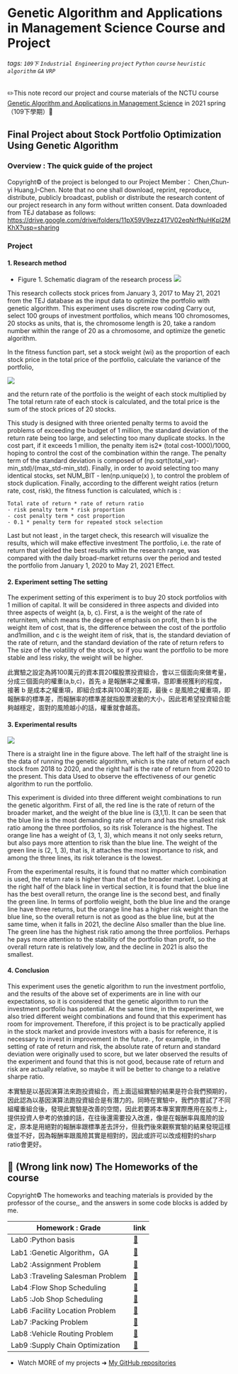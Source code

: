 # Genetic Algorithm and Applications in Management Science Course and Project

###### tags: `109下` `Industrial Engineering` `project` `Python` `course` `heuristic algorithm` `GA` `VRP`

✏️This note record our project and course materials of the NCTU course [Genetic Algorithm and Applications in Management Science](https://timetable.nycu.edu.tw/?r=main/crsoutline&Acy=109&Sem=2&CrsNo=1491&lang=zh-tw) in 2021 spring（109下學期）🏫 

## Final Project about Stock Portfolio Optimization Using Genetic Algorithm 

### Overview : The quick guide of the project

Copyright© of the project is belonged to our Project Member： Chen,Chun-yi Huang,I-Chen. Note that no one shall download, reprint, reproduce, distribute, publicly broadcast, publish or distribute the research content of our project research in any form without written consent.
Data downloaded from TEJ database as follows: https://drive.google.com/drive/folders/11pX59V9ezz417V02eqNrfNuHKpl2MKhX?usp=sharing
### Project 

#### 1. Research method

- Figure 1.  Schematic diagram of the research process
![](https://i.imgur.com/iwNHnhd.png)


This research collects stock prices from January 3, 2017 to May 21, 2021 from the TEJ database as the input data to optimize the portfolio with genetic algorithm. This experiment uses discrete row coding Carry out, select 100 groups of investment portfolios, which means 100 chromosomes, 20 stocks as units, that is, the chromosome length is 20, take a random number within the range of 20 as a chromosome, and optimize the genetic algorithm.

In the fitness function part, set a stock weight (wi) as the proportion of each stock price in the total price of the portfolio, calculate the variance of the portfolio,

![](https://i.imgur.com/E214EDn.png)

and the return rate of the portfolio is the weight of each stock multiplied by The total return rate of each stock is calculated, and the total price is the sum of the stock prices of 20 stocks.


This study is designed with three oriented penalty terms to avoid the problems of exceeding the budget of 1 million, the standard deviation of the return rate being too large, and selecting too many duplicate stocks. In the cost part, if it exceeds 1 million, the penalty item is2* (total cost-1000)/1000, hoping to control the cost of the combination within the range. The penalty term of the standard deviation is composed of (np.sqrt(total_var)-min_std)/(max_std-min_std). Finally, in order to avoid selecting too many identical stocks, set NUM_BIT - len(np.unique(x) ), to control the problem of stock duplication. Finally, according to the different weight ratios (return rate, cost, risk), the fitness function is calculated, which is :

>
    Total rate of return * rate of return ratio 
    - risk penalty term * risk proportion 
    - cost penalty term * cost proportion 
    - 0.1 * penalty term for repeated stock selection


Last but not least , in the target check, this research will visualize the results, which will make effective investment The portfolio, i.e. the rate of return that yielded the best results within the research range, was compared with the daily broad-market returns over the period and tested the portfolio from January 1, 2020 to May 21, 2021 Effect.


#### 2. Experiment setting The setting
The experiment setting of this experiment is to buy 20 stock portfolios with 1 million of capital. It will be considered in three aspects and divided into three aspects of weight (a, b, c). First, a is the weight of the rate of returnitem, which means the degree of emphasis on profit, then b is the weight item of cost, that is, the difference between the cost of the portfolio and1million, and  c is the weight item of risk, that is, the standard deviation of the rate of return, and the standard deviation of the rate of return refers to The size of the volatility of the stock, so if you want the portfolio to be more stable and less risky, the weight will be higher.

此實驗之設定為將100萬元的資本買20檔股票投資組合，會以三個面向來做考量，分成三個面向的權重(a,b,c)，首先 a 是報酬率之權重項，意即重視獲利的程度，接著 b 是成本之權重項，即組合成本與100萬的差距，最後 c 是風險之權重項，即報酬率的標準差，而報酬率的標準差就指股票波動的大小，因此若希望投資組合能夠越穩定，面對的風險越小的話，權重就會越高。

#### 3. Experimental results

![](https://i.imgur.com/NEuyjL6.png)

There is a straight line in the figure above. The left half of the straight line is the data of running the genetic algorithm, which is the rate of return of each stock from 2018 to 2020, and the right half is the rate of return from 2020 to the present. This data Used to observe the effectiveness of our genetic algorithm to run the portfolio.

This experiment is divided into three different weight combinations to run the genetic algorithm. First of all, the red line is the rate of return of the broader market, and the weight of the blue line is (3,1,1). It can be seen that the blue line is the most demanding rate of return and has the smallest risk ratio among the three portfolios, so its risk Tolerance is the highest. The orange line has a weight of (3, 1, 3), which means it not only seeks return, but also pays more attention to risk than the blue line. The weight of the green line is (2, 1, 3), that is, it attaches the most importance to risk, and among the three lines, its risk tolerance is the lowest.

From the experimental results, it is found that no matter which combination is used, the return rate is higher than that of the broader market. Looking at the right half of the black line in vertical section, it is found that the blue line has the best overall return, the orange line is the second best, and finally the green line. In terms of portfolio weight, both the blue line and the orange line have three returns, but the orange line has a higher risk weight than the blue line, so the overall return is not as good as the blue line, but at the same time, when it falls in 2021, the decline Also smaller than the blue line. The green line has the highest risk ratio among the three portfolios. Perhaps he pays more attention to the stability of the portfolio than profit, so the overall return rate is relatively low, and the decline in 2021 is also the smallest.

#### 4. Conclusion

This experiment uses the genetic algorithm to run the investment portfolio, and the results of the above set of experiments are in line with our expectations, so it is considered that the genetic algorithm to run the investment portfolio has potential. At the same time, in the experiment, we also tried different weight combinations and found that this experiment has room for improvement. Therefore, if this project is to be practically applied in the stock market and provide investors with a basis for reference, it is necessary to invest in improvement in the future. , for example, in the setting of rate of return and risk, the absolute rate of return and standard deviation were originally used to score, but we later observed the results of the experiment and found that this is not good, because rate of return and risk are actually relative, so maybe it will be better to change to a relative sharpe ratio.

本實驗是以基因演算法來跑投資組合，而上面這組實驗的結果是符合我們預期的，因此認為以基因演算法跑投資組合是有潛力的。同時在實驗中，我們亦嘗試了不同組權重組合後，發現此實驗是改善的空間，因此若要將本專案實際應用在股市上，提供投資人參考的依據的話，在往後還需要投入改進，像是在報酬率與風險的設定，原本是用絕對的報酬率跟標準差去評分，但我們後來觀察實驗的結果發現這樣做並不好，因為報酬率跟風險其實是相對的，因此或許可以改成相對的sharp ratio會更好。

## :notebook_with_decorative_cover: (Wrong link now) The Homeworks of the course 

Copyright© The homeworks and teaching materials is provided by the professor of the course,, and the answers in some code blocks is added by me.

| Homework : Grade   |  link              | 
| ----------------- |:----------------------- |
| Lab0 :Python basis | [:link:][6]|
| Lab1 :Genetic Algorithm，GA  | [:link:][1]  |
| Lab2 :Assignment Problem  | [:link:][2]  |
| Lab3 :Traveling Salesman Problem | [:link:][3]    | 
| Lab4 :Flow Shop Scheduling    | [:link:][4]     |
| Lab5 :Job Shop Scheduling | [:link:][5]     |
| Lab6 :Facility Location Problem | [:link:][6]|
| Lab7 :Packing Problem | [:link:][6]|
| Lab8 :Vehicle Routing Problem | [:link:][6]|
| Lab9 :Supply Chain Optimization| [:link:][6]|
    


[1]: https://github.com/imyungchu/Programming-course-and-project/tree/main/HW/HW1

[2]: https://github.com/imyungchu/Programming-course-and-project/tree/main/HW/HW2

[3]: https://github.com/imyungchu/Programming-course-and-project/tree/main/HW/HW3

[4]: https://github.com/imyungchu/Programming-course-and-project/tree/main/HW/HW4

[5]: https://github.com/imyungchu/Programming-course-and-project/tree/main/HW/HW5

[6]:https://github.com/imyungchu/Programming-course-and-project/tree/main/HW/HW6







- Watch MORE of my projects ➜ [My GitHub repositories](https://github.com/imyungchu?tab=repositories)

